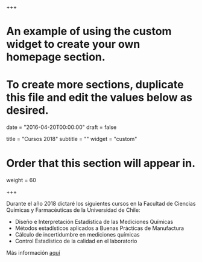 +++
# An example of using the custom widget to create your own homepage section.
# To create more sections, duplicate this file and edit the values below as desired.

date = "2016-04-20T00:00:00"
draft = false

title = "Cursos 2018"
subtitle = ""
widget = "custom"

# Order that this section will appear in.
weight = 60

+++

Durante el año 2018 dictaré los siguientes
cursos en la Facultad de Ciencias Químicas y Farmacéuticas
de la Universidad de Chile:

- Diseño e Interpretación Estadística de las Mediciones Químicas
- Métodos estadísticos aplicados a Buenas Prácticas de Manufactura
- Cálculo de incertidumbre en mediciones químicas
- Control Estadístico de la calidad en el laboratorio


Más información [aquí](http://www.quimica.uchile.cl/postgrado/)